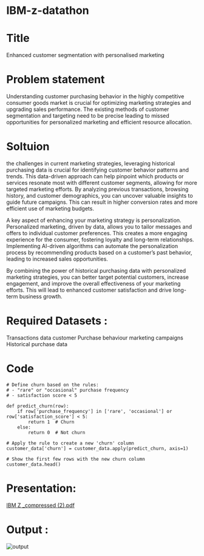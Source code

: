 # IBM-z-datathon

# Title 
Enhanced customer segmentation with personalised marketing 

# Problem statement 

Understanding customer purchasing behavior in the highly competitive consumer goods market is crucial for optimizing marketing strategies and upgrading sales performance. The existing methods of customer segmentation and targeting need to be precise leading to missed opportunities for personalized marketing and efficient resource allocation.

# Soltuion 

the challenges in current marketing strategies, leveraging historical purchasing data is crucial for identifying customer behavior patterns and trends. This data-driven approach can help pinpoint which products or services resonate most with different customer segments, allowing for more targeted marketing efforts. By analyzing previous transactions, browsing history, and customer demographics, you can uncover valuable insights to guide future campaigns. This can result in higher conversion rates and more efficient use of marketing budgets.

A key aspect of enhancing your marketing strategy is personalization. Personalized marketing, driven by data, allows you to tailor messages and offers to individual customer preferences. This creates a more engaging experience for the consumer, fostering loyalty and long-term relationships. Implementing AI-driven algorithms can automate the personalization process by recommending products based on a customer’s past behavior, leading to increased sales opportunities.

By combining the power of historical purchasing data with personalized marketing strategies, you can better target potential customers, increase engagement, and improve the overall effectiveness of your marketing efforts. This will lead to enhanced customer satisfaction and drive long-term business growth.

# Required Datasets : 
Transactions data 
customer Purchase behaviour 
marketing campaigns
Historical purchase data

 # Code 

~~~
# Define churn based on the rules:
# - "rare" or "occasional" purchase frequency
# - satisfaction score < 5

def predict_churn(row):
    if row['purchase_frequency'] in ['rare', 'occasional'] or row['satisfaction_score'] < 5:
        return 1  # Churn
    else:
        return 0  # Not churn

# Apply the rule to create a new 'churn' column
customer_data['churn'] = customer_data.apply(predict_churn, axis=1)

# Show the first few rows with the new churn column
customer_data.head()
~~~
# Presentation: 

[IBM Z _compressed (2).pdf](https://github.com/user-attachments/files/17449167/IBM.Z._compressed.2.pdf)

# Output : 
  
![output](https://github.com/user-attachments/assets/f3ea2fab-8e2c-4a86-86dd-95f53b4d7db9)


